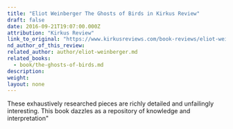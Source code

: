 ```yaml
---
title: "Eliot Weinberger The Ghosts of Birds in Kirkus Review"
draft: false
date: 2016-09-21T19:07:00.000Z
attribution: "Kirkus Review"
link_to_original: "https://www.kirkusreviews.com/book-reviews/eliot-weinberger/the-ghosts-of-birds/"
nd_author_of_this_review:
related_author: author/eliot-weinberger.md
related_books:
  - book/the-ghosts-of-birds.md
description:
weight:
layout: none
---
```

These exhaustively researched pieces are richly detailed and unfailingly interesting. This book dazzles as a repository of knowledge and interpretation"

